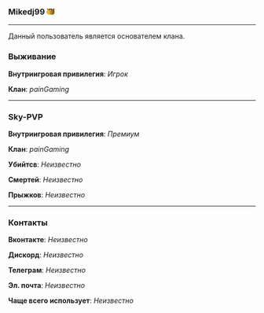 ### Mikedj99 ![Image alt](https://github.com/ifxory-plugins/painGaming/raw/gh-pages/images/crown.png)
---
Данный пользователь является основателем клана.

### Выживание

**Внутриигровая привилегия**: *Игрок*

**Клан**: *painGaming*

---

### Sky-PVP

**Внутриигровая привилегия**: *Премиум*

**Клан**: *painGaming*

**Убийтсв**: *Неизвестно*

**Смертей**: *Неизвестно*

**Прыжков**: *Неизвестно*

---

### Контакты

**Вконтакте**: *Неизвестно*

**Дискорд**: *Неизвестно*

**Телеграм**: *Неизвестно*

**Эл. почта**: *Неизвестно*

**Чаще всего использует**: *Неизвестно*
